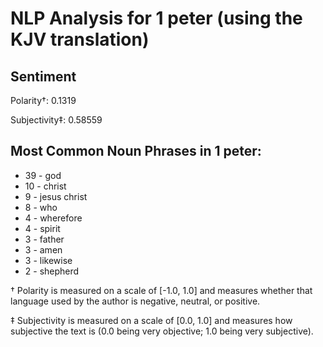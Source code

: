 # NLP Analysis for 1 peter (using the KJV translation)

## Sentiment

Polarity†: 0.1319

Subjectivity‡: 0.58559

## Most Common Noun Phrases in 1 peter:

 * 39	-  god
 * 10	-  christ
 * 9	-  jesus christ
 * 8	-  who
 * 4	-  wherefore
 * 4	-  spirit
 * 3	-  father
 * 3	-  amen
 * 3	-  likewise
 * 2	-  shepherd


† Polarity is measured on a scale of [-1.0, 1.0] and measures whether that language used by the author is negative, neutral, or positive.

‡ Subjectivity is measured on a scale of [0.0, 1.0] and measures how subjective the text is (0.0 being very objective; 1.0 being very subjective).